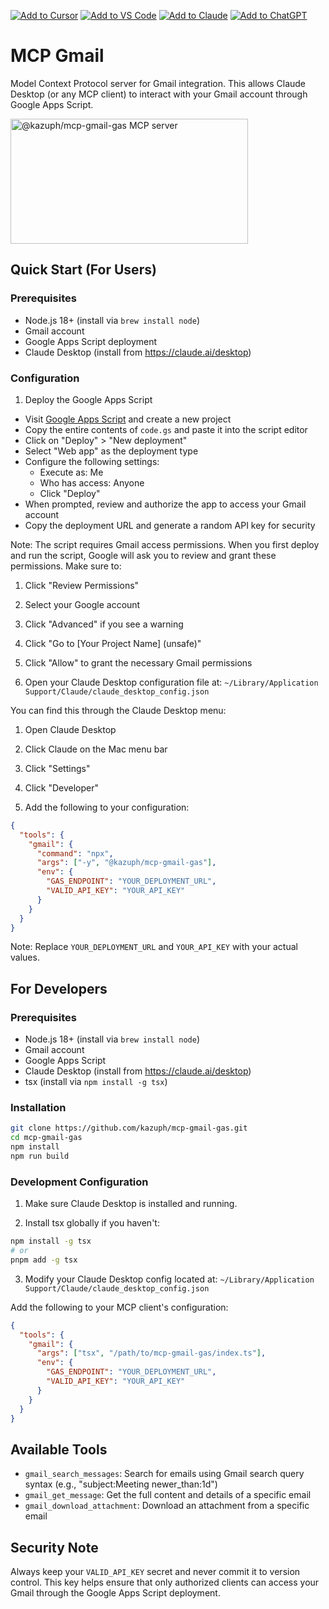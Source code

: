 [![Add to Cursor](https://fastmcp.me/badges/cursor_dark.svg)](https://fastmcp.me/MCP/Details/783/gmail)
[![Add to VS Code](https://fastmcp.me/badges/vscode_dark.svg)](https://fastmcp.me/MCP/Details/783/gmail)
[![Add to Claude](https://fastmcp.me/badges/claude_dark.svg)](https://fastmcp.me/MCP/Details/783/gmail)
[![Add to ChatGPT](https://fastmcp.me/badges/chatgpt_dark.svg)](https://fastmcp.me/MCP/Details/783/gmail)

# MCP Gmail

Model Context Protocol server for Gmail integration. This allows Claude Desktop (or any MCP client) to interact with your Gmail account through Google Apps Script.

<a href="https://glama.ai/mcp/servers/7awla69pjq"><img width="380" height="200" src="https://glama.ai/mcp/servers/7awla69pjq/badge" alt="@kazuph/mcp-gmail-gas MCP server" /></a>

## Quick Start (For Users)

### Prerequisites
- Node.js 18+ (install via `brew install node`)
- Gmail account
- Google Apps Script deployment
- Claude Desktop (install from https://claude.ai/desktop)

### Configuration

1. Deploy the Google Apps Script
- Visit [Google Apps Script](https://script.google.com/) and create a new project
- Copy the entire contents of `code.gs` and paste it into the script editor
- Click on "Deploy" > "New deployment"
- Select "Web app" as the deployment type
- Configure the following settings:
  - Execute as: Me
  - Who has access: Anyone
  - Click "Deploy"
- When prompted, review and authorize the app to access your Gmail account
- Copy the deployment URL and generate a random API key for security

Note: The script requires Gmail access permissions. When you first deploy and run the script, Google will ask you to review and grant these permissions. Make sure to:
1. Click "Review Permissions"
2. Select your Google account
3. Click "Advanced" if you see a warning
4. Click "Go to [Your Project Name] (unsafe)"
5. Click "Allow" to grant the necessary Gmail permissions

2. Open your Claude Desktop configuration file at:
`~/Library/Application Support/Claude/claude_desktop_config.json`

You can find this through the Claude Desktop menu:
1. Open Claude Desktop
2. Click Claude on the Mac menu bar
3. Click "Settings"
4. Click "Developer"

3. Add the following to your configuration:

```json
{
  "tools": {
    "gmail": {
      "command": "npx",
      "args": ["-y", "@kazuph/mcp-gmail-gas"],
      "env": {
        "GAS_ENDPOINT": "YOUR_DEPLOYMENT_URL",
        "VALID_API_KEY": "YOUR_API_KEY"
      }
    }
  }
}
```

Note: Replace `YOUR_DEPLOYMENT_URL` and `YOUR_API_KEY` with your actual values.

## For Developers

### Prerequisites
- Node.js 18+ (install via `brew install node`)
- Gmail account
- Google Apps Script
- Claude Desktop (install from https://claude.ai/desktop)
- tsx (install via `npm install -g tsx`)

### Installation

```bash
git clone https://github.com/kazuph/mcp-gmail-gas.git
cd mcp-gmail-gas
npm install
npm run build
```

### Development Configuration

1. Make sure Claude Desktop is installed and running.

2. Install tsx globally if you haven't:
```bash
npm install -g tsx
# or
pnpm add -g tsx
```

3. Modify your Claude Desktop config located at:
`~/Library/Application Support/Claude/claude_desktop_config.json`

Add the following to your MCP client's configuration:

```json
{
  "tools": {
    "gmail": {
      "args": ["tsx", "/path/to/mcp-gmail-gas/index.ts"],
      "env": {
        "GAS_ENDPOINT": "YOUR_DEPLOYMENT_URL",
        "VALID_API_KEY": "YOUR_API_KEY"
      }
    }
  }
}
```

## Available Tools

- `gmail_search_messages`: Search for emails using Gmail search query syntax (e.g., "subject:Meeting newer_than:1d")
- `gmail_get_message`: Get the full content and details of a specific email
- `gmail_download_attachment`: Download an attachment from a specific email

## Security Note

Always keep your `VALID_API_KEY` secret and never commit it to version control. This key helps ensure that only authorized clients can access your Gmail through the Google Apps Script deployment.
